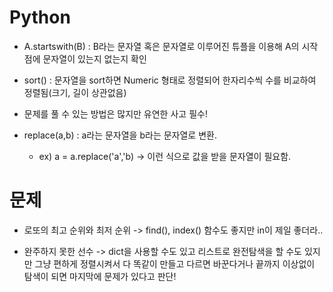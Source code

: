 # Python

- A.startswith(B) : B라는 문자열 혹은 문자열로 이루어진 튜플을 이용해 A의 시작점에 문자열이 있는지 없는지 확인 

- sort() : 문자열을 sort하면 Numeric 형태로 정렬되어 한자리수씩 수를 비교하여 정렬됨(크기, 길이 상관없음)
- 문제를 풀 수 있는 방법은 많지만 유연한 사고 필수! 


- replace(a,b) : a라는 문자열을 b라는 문자열로 변환.
  - ex) a = a.replace('a','b) -> 이런 식으로 값을 받을 문자열이 필요함.

# 문제

- 로또의 최고 순위와 최저 순위 -> find(), index() 함수도 좋지만 in이 제일 좋더라..

- 완주하지 못한 선수 -> dict을 사용할 수도 있고 리스트로 완전탐색을 할 수도 있지만 그냥 편하게 정렬시켜서 다 똑같이 만들고 다르면 바꾼다거나 끝까지 이상없이 탐색이 되면 마지막에 문제가 있다고 판단!